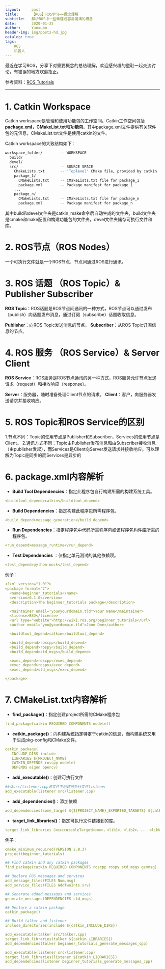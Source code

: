 ```yaml
---
layout:     post
title:      【ROS】ROS学习——概念理解
subtitle:   解析ROS中一些难懂或容易混淆的概念
date:       2020-01-25
author:     Yunxuan
header-img: img/post2-hd.jpg
catalog: true
tags: 
    ROS
    机器人
---
```


最近在学习ROS，分享下对重要概念的总结理解，欢迎感兴趣的童鞋一起交流讨论，有错误的地方欢迎指正。

参考资料：[ROS Tutorials](http://wiki.ros.org/ROS/Tutorials/)

---
# 1. Catkin Workspace
Catkin workspace是管理和使用功能包的工作空间。Catkin工作空间包括**package.xml，CMakeList.txt**和**功能包**。其中package.xml文件提供有关软件包的元信息，CMakeList.txt文件是使用catkin的文件。

Catkin workspace的大致结构如下：

```bash
workspace_folder/        -- WORKSPACE
  build/
  devel/
  src/                   -- SOURCE SPACE
    CMakeLists.txt       -- 'Toplevel' CMake file, provided by catkin
    package_1/
      CMakeLists.txt     -- CMakeLists.txt file for package_1
      package.xml        -- Package manifest for package_1
    ...
    package_n/
      CMakeLists.txt     -- CMakeLists.txt file for package_n
      package.xml        -- Package manifest for package_n
```
其中build和devel文件夹是catkin_make命令后自动生成的文件夹，build文件夹是cmake和make配置和构建功能包的文件夹，devel文件夹储存可执行文件和库。

# 2. ROS节点（ROS Nodes）
一个可执行文件就是一个ROS节点，节点间通过ROS进行通讯。

# 3. ROS 话题 （ROS Topic）& Publisher    Subscriber
**ROS Topic**：ROS话题是ROS节点间通讯的一种方式，ROS节点可以通过发布（publish）向话题发布消息，通过订阅（subscribe）话题收取信息。

**Publisher**：向ROS Topic发送消息的节点。
**Subscriber**：从ROS Topic订阅信息的节点。

# 4. ROS 服务 （ROS Service）& Server Client
**ROS Service**：ROS服务是ROS节点通讯的另一种方式，ROS服务允许节点发送请求（request）和接收响应（response）。

**Server**：服务器，随时准备处理Client节点的请求。
**Client**：客户，向服务器发送请求并接收响应。

# 5. ROS Topic和ROS Service的区别
1.节点不同：Topic的使用节点是Publisher和Subscriber，Services的使用节点是Client。
2.通讯方式不同：Topic由Publisher发布消息和由Subscriber接收消息（由publisher发起），而Services是Client向Server发送请求并接收响应。可以理解为Topic是同步的而Services是异步的

# 6. package.xml内容解析

 - **Build Tool Dependencies**：指定此程序包自行构建所需的构建系统工具。
```yaml
<buildtool_depend>catkin</buildtool_depend>
```

- **Build Dependencies**：指定构建此程序包所需程序包。
```yaml
<build_depend>message_generation</build_depend>
```

- **Run Dependencies**：指定程序包中代码所需程序包或该程序包构件库所需的程序包。
```yaml
<run_depend>message_runtime</run_depend>
```

- **Test Dependencies** ：仅指定单元测试的其他依赖项。
```yaml
<test_depend>python-mock</test_depend>
```
例子：

```yaml
<?xml version="1.0"?>
<package format="2">
  <name>beginner_tutorials</name>
  <version>0.1.0</version>
  <description>The beginner_tutorials package</description>

  <maintainer email="you@yourdomain.tld">Your Name</maintainer>
  <license>BSD</license>
  <url type="website">http://wiki.ros.org/beginner_tutorials</url>
  <author email="you@yourdomain.tld">Jane Doe</author>

  <buildtool_depend>catkin</buildtool_depend>

  <build_depend>roscpp</build_depend>
  <build_depend>rospy</build_depend>
  <build_depend>std_msgs</build_depend>

  <exec_depend>roscpp</exec_depend>
  <exec_depend>rospy</exec_depend>
  <exec_depend>std_msgs</exec_depend>

</package>
```

# 7. CMakeList.txt内容解析
- **find_package()**：指定创建project所需的CMake程序包

```yaml
find_package(catkin REQUIRED COMPONENTS nodelet)
```

- **catkin_package()**：向构建系统指定特定于catkin的信息，而构建系统又用于生成pkg-config和CMake文件。

```yaml
catkin_package(
   INCLUDE_DIRS include
   LIBRARIES ${PROJECT_NAME}
   CATKIN_DEPENDS roscpp nodelet
   DEPENDS eigen opencv)
```
- **add_executable()**：创建可执行文件

```yaml
##从src/listener.cpp源文件中创建可执行文件listener
add_executable(listener src/listener.cpp)
```
- **add_dependencies()**：添加依赖

```yaml
add_dependencies(some_target ${${PROJECT_NAME}_EXPORTED_TARGETS} ${catkin_EXPORTED_TARGETS})
```

- **target_link_libraries()**：指定可执行文件链接到的库。

```yaml
target_link_libraries（<executableTargetName>，<lib1>，<lib2>，... <libN>）
```
例子：

```yaml
cmake_minimum_required(VERSION 2.8.3)
project(beginner_tutorials)

## Find catkin and any catkin packages
find_package(catkin REQUIRED COMPONENTS roscpp rospy std_msgs genmsg)

## Declare ROS messages and services
add_message_files(FILES Num.msg)
add_service_files(FILES AddTwoInts.srv)

## Generate added messages and services
generate_messages(DEPENDENCIES std_msgs)

## Declare a catkin package
catkin_package()

## Build talker and listener
include_directories(include ${catkin_INCLUDE_DIRS})

add_executable(talker src/talker.cpp)
target_link_libraries(talker ${catkin_LIBRARIES})
add_dependencies(talker beginner_tutorials_generate_messages_cpp)

add_executable(listener src/listener.cpp)
target_link_libraries(listener ${catkin_LIBRARIES})
add_dependencies(listener beginner_tutorials_generate_messages_cpp)
```
